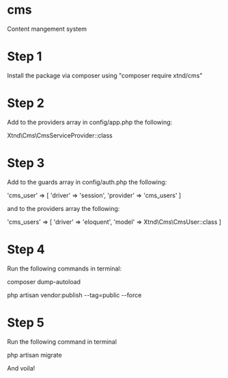 # cms
Content mangement system

# Step 1
Install the package via composer using "composer require xtnd/cms"

# Step 2
Add to the providers array in config/app.php the following:

Xtnd\Cms\CmsServiceProvider::class

# Step 3
Add to the guards array in config/auth.php the following:

'cms_user' => [
            'driver' => 'session',
            'provider' => 'cms_users'
        ]
        
and to the providers array the following:

'cms_users' => [
            'driver' => 'eloquent',
            'model' => Xtnd\Cms\CmsUser::class
        ]
        
# Step 4
Run the following commands in terminal:

composer dump-autoload

php artisan vendor:publish --tag=public --force

# Step 5
Run the following command in terminal 

php artisan migrate

And voila!
